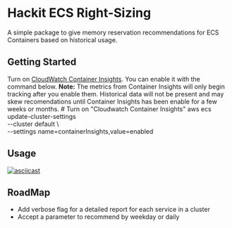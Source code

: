 # Hackit ECS Right-Sizing
A simple package to give memory reservation recommendations for ECS Containers based on historical usage.

## Getting Started

Turn on [CloudWatch Container Insights](https://console.aws.amazon.com/ecs/home?region=us-east-1#/settings).
You can enable it with the command below. 
**Note:** The metrics from Container Insights will only begin tracking after you enable them. Historical data will not be present and may skew recomendations until Container Insights has been enable for a few weeks or months.
    # Turn on "Cloudwatch Container Insights"
    aws ecs update-cluster-settings \
        --cluster default \    
        --settings name=containerInsights,value=enabled

## Usage
[![asciicast](https://asciinema.org/a/293397.svg)](https://asciinema.org/a/293397)

## RoadMap

- Add verbose flag for a detailed report for each service in a cluster
- Accept a parameter to recommend by weekday or daily
